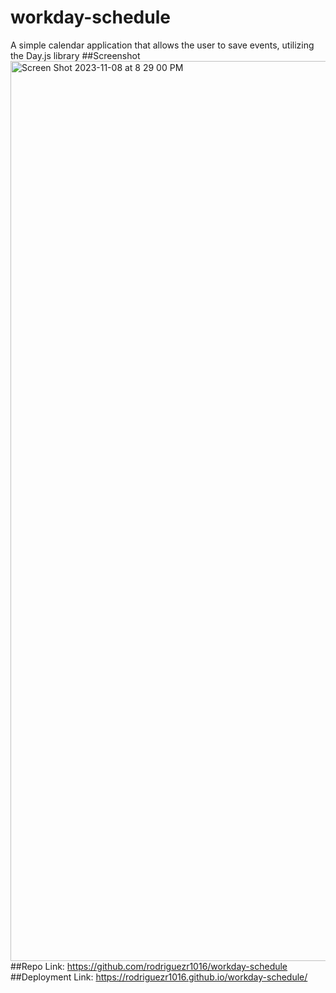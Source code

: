 # workday-schedule
A simple calendar application that allows the user to save events, utilizing the Day.js library
##Screenshot
<img width="1440" alt="Screen Shot 2023-11-08 at 8 29 00 PM" src="https://github.com/rodriguezr1016/workday-schedule/assets/134916213/3df05452-4a2f-4900-9bb1-3bd352a789b5">
##Repo Link: 
https://github.com/rodriguezr1016/workday-schedule
##Deployment Link:
https://rodriguezr1016.github.io/workday-schedule/
